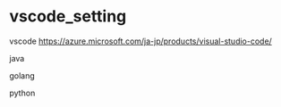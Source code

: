# vscode_setting

vscode
<https://azure.microsoft.com/ja-jp/products/visual-studio-code/>

java

golang

python
